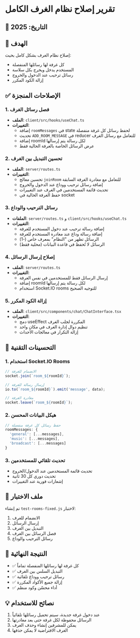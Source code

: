 # تقرير إصلاح نظام الغرف الكامل

## 📅 التاريخ: 2025

## 🎯 الهدف

إصلاح نظام الغرف بشكل كامل بحيث:

- كل غرفة لها رسائلها المنفصلة
- المستخدم يدخل ويخرج بكل سلاسة
- رسائل ترحيب عند الدخول والخروج
- إزالة الكود المكرر

## ✅ الإصلاحات المنجزة

### 1. فصل رسائل الغرف

- **الملف**: `client/src/hooks/useChat.ts`
- **التغييرات**:
  - إضافة `roomMessages` في state لحفظ رسائل كل غرفة منفصلة
  - تحديث `ADD_ROOM_MESSAGE` في reducer للتعامل مع رسائل الغرف
  - إضافة roomId لكل رسالة يتم إرسالها
  - عرض الرسائل الخاصة بالغرفة الحالية فقط

### 2. تحسين التبديل بين الغرف

- **الملف**: `server/routes.ts`
- **التغييرات**:
  - تحسين معالج `joinRoom` للتعامل مع مغادرة الغرفة السابقة
  - إضافة رسائل ترحيب ووداع عند الدخول والخروج
  - تحديث قائمة المستخدمين في الغرف عند التغييرات
  - حفظ الغرفة الحالية في socket

### 3. رسائل الترحيب والوداع

- **الملفات**: `server/routes.ts` و `client/src/hooks/useChat.ts`
- **التغييرات**:
  - إضافة رسالة ترحيب عند دخول المستخدم للغرفة
  - إضافة رسالة وداع عند مغادرة المستخدم للغرفة
  - الرسائل تظهر من "النظام" بمعرف خاص (-1)
  - الرسائل لا تُحفظ في قاعدة البيانات (محلية فقط)

### 4. إصلاح إرسال الرسائل

- **الملف**: `server/routes.ts`
- **التغييرات**:
  - إرسال الرسائل فقط للمستخدمين في نفس الغرفة
  - إضافة roomId لكل رسالة يتم إرسالها
  - استخدام Socket.IO rooms للتوجيه الصحيح

### 5. إزالة الكود المكرر

- **الملف**: `client/src/components/chat/ChatInterface.tsx`
- **التغييرات**:
  - دمج useEffect المكررة لجلب الغرف
  - تنظيم دوال إدارة الغرف في مكان واحد
  - إزالة التكرار في معالجات الأحداث

## 🔧 التحسينات التقنية

### 1. استخدام Socket.IO Rooms

```javascript
// الانضمام للغرفة
socket.join(`room_${roomId}`);

// إرسال رسالة للغرفة
io.to(`room_${roomId}`).emit('message', data);

// مغادرة الغرفة
socket.leave(`room_${roomId}`);
```

### 2. هيكل البيانات المحسن

```typescript
// حفظ رسائل كل غرفة منفصلة
roomMessages: {
  'general': [...messages],
  'music': [...messages],
  'broadcast': [...messages]
}
```

### 3. تحديث تلقائي للمستخدمين

- تحديث قائمة المستخدمين عند الدخول/الخروج
- تحديث دوري كل 30 ثانية
- إشعارات فورية عند التغييرات

## 📝 ملف الاختبار

تم إنشاء `test-rooms-fixed.js` لاختبار:

1. الانضمام للغرف
2. إرسال الرسائل
3. التبديل بين الغرف
4. فصل الرسائل بين الغرف
5. رسائل الترحيب والوداع

## 🚀 النتيجة النهائية

- ✅ كل غرفة لها رسائلها المنفصلة تماماً
- ✅ التبديل السلس بين الغرف
- ✅ رسائل ترحيب ووداع تلقائية
- ✅ إزالة جميع الأكواد المكررة
- ✅ أداء محسّن وكود منظم

## 💡 نصائح للاستخدام

1. عند دخول غرفة جديدة، سيتم تحميل رسائلها تلقائياً
2. الرسائل محفوظة لكل غرفة حتى بعد مغادرتها
3. يمكن للمشرفين إنشاء وحذف الغرف
4. الغرف الافتراضية لا يمكن حذفها
